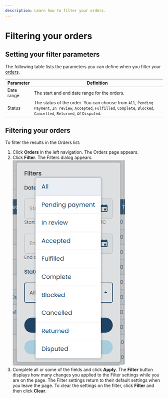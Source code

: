 ```yaml
---
description: Learn how to filter your orders.
---
```


# Filtering your orders

## Setting your filter parameters

The following table lists the parameters you can define when you filter your [orders](../../../../order-management/creating-and-updating-an-order.md).

| Parameter  | Definition                                                                                                                                                                  |
| ---------- | --------------------------------------------------------------------------------------------------------------------------------------------------------------------------- |
| Date range | The start and end date range for the orders.                                                                                                                                |
| Status     | The status of the order. You can choose from `All`, `Pending Payment`, `In review`, `Accepted`, `Fulfilled`, `Complete`, `Blocked`, `Cancelled`, `Returned`, or `Disputed`. |

## Filtering your orders

To filter the results in the Orders list:

1. Click **Orders** in the left navigation. The Orders page appears.
2. Click **Filter**. The Filters dialog appears.\
   ![](<../../../../.gitbook/assets/2 nu orders filtering filter all.png>)
3. Complete all or some of the fields and click **Apply**. The **Filter** button displays how many changes you applied to the Filter settings while you are on the page. The Filter settings return to their default settings when you leave the page. To clear the settings on the filter, click **Filter** and then click **Clear**.
